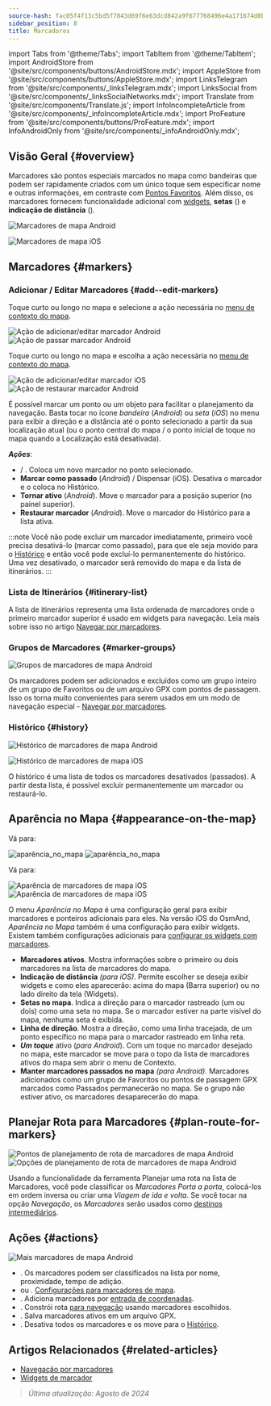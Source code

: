 ```yaml
---
source-hash: fac05f4f13c5bd5f7843d69f6e63dcd842a9f677768496e4a171674d0bf80050
sidebar_position: 8
title: Marcadores
---
```

import Tabs from '@theme/Tabs';
import TabItem from '@theme/TabItem';
import AndroidStore from '@site/src/components/buttons/AndroidStore.mdx';
import AppleStore from '@site/src/components/buttons/AppleStore.mdx';
import LinksTelegram from '@site/src/components/_linksTelegram.mdx';
import LinksSocial from '@site/src/components/_linksSocialNetworks.mdx';
import Translate from '@site/src/components/Translate.js';
import InfoIncompleteArticle from '@site/src/components/_infoIncompleteArticle.mdx';
import ProFeature from '@site/src/components/buttons/ProFeature.mdx';
import InfoAndroidOnly from '@site/src/components/_infoAndroidOnly.mdx';


## Visão Geral {#overview}

Marcadores são pontos especiais marcados no mapa como bandeiras que podem ser rapidamente criados com um único toque sem especificar nome e outras informações, em contraste com [Pontos Favoritos](./favorites.md). Além disso, os marcadores fornecem funcionalidade adicional com [widgets](../widgets/markers.md), **setas** (<Translate android="true" ids="show_arrows_on_the_map"/>) e **indicação de distância** (<Translate android="true" ids="show_direction"/>).

<Tabs groupId="operating-systems" queryString="current-os">

<TabItem value="android" label="Android">

![Marcadores de mapa Android](@site/static/img/map/map_markers_android.png)

</TabItem>

<TabItem value="ios" label="iOS">

![Marcadores de mapa iOS](@site/static/img/map/map_markers_ios.png)

</TabItem>

</Tabs>

## Marcadores {#markers}

### Adicionar / Editar Marcadores {#add--edit-markers}

<Tabs groupId="operating-systems" queryString="current-os">

<TabItem value="android" label="Android">

Toque curto ou longo no mapa e selecione a ação necessária no [menu de contexto do mapa](../map/map-context-menu.md#add--edit-marker).

![Ação de adicionar/editar marcador Android](@site/static/img/map/add_marker_android.png) ![Ação de passar marcador Android](@site/static/img/map/action_pass_marker_android.png)

</TabItem>

<TabItem value="ios" label="iOS">

Toque curto ou longo no mapa e escolha a ação necessária no [menu de contexto do mapa](../map/map-context-menu.md#add--edit-marker).

![Ação de adicionar/editar marcador iOS](@site/static/img/map/add_marker_ios.png) ![Ação de restaurar marcador Android](@site/static/img/map/action_restore_marker_android.png)

</TabItem>

</Tabs>

É possível marcar um ponto ou um objeto para facilitar o planejamento da navegação. Basta tocar no ícone *bandeira* (*Android*) ou *seta* (*iOS*) no menu para exibir a direção e a distância até o ponto selecionado a partir da sua localização atual (ou o ponto central do mapa / o ponto inicial de toque no mapa quando a Localização está desativada).

***Ações***:

- **<Translate android="true" ids="shared_string_marker"/>** / **<Translate android="true" ids="edit_map_marker"/>**. Coloca um novo marcador no ponto selecionado.
- **Marcar como passado** (*Android*) / Dispensar (iOS). Desativa o marcador e o coloca no Histórico.
- **Tornar ativo** (*Android*). Move o marcador para a posição superior (no painel superior).
- **Restaurar marcador** (*Android*). Move o marcador do Histórico para a lista ativa.

:::note
Você não pode excluir um marcador imediatamente, primeiro você precisa desativá-lo (marcar como passado), para que ele seja movido para o [Histórico](#history) e então você pode excluí-lo permanentemente do histórico. Uma vez desativado, o marcador será removido do mapa e da lista de itinerários.
:::


<!--
### Add Favorites to Map Markers {#add-favorites-to-map-markers}

<InfoAndroidOnly/>

![Favorites folder functions android](@site/static/img/personal/favorites_folder_functions_android.png)

You can add to or remove your favorites from [Map markers list](../personal/markers.md).
Tap &#8942; button (**Android**) opens special functions for a chosen Favorite folder (group).

**Functions for Favorite folder:**
- &nbsp;<Translate android="true" ids="shared_string_add_to_map_markers"/>  or <Translate android="true" ids="remove_from_map_markers"/>.
- Add or remove all Favorite points from a folder in [Map markers list](../personal/markers.md).
-->


### Lista de Itinerários {#itinerary-list}

A lista de itinerários representa uma lista ordenada de marcadores onde o primeiro marcador superior é usado em widgets para navegação. Leia mais sobre isso no artigo [Navegar por marcadores](../navigation/setup/markers-navigation.md#itinerary-list).

### Grupos de Marcadores {#marker-groups}

<InfoAndroidOnly />

![Grupos de marcadores de mapa Android](@site/static/img/personal/markers/map_markers_groups_add_android.png)

Os marcadores podem ser adicionados e excluídos como um grupo inteiro de um grupo de Favoritos ou de um arquivo GPX com pontos de passagem. Isso os torna muito convenientes para serem usados em um modo de navegação especial - [Navegar por marcadores](../navigation/setup/markers-navigation.md#add-group-of-favorite).

### Histórico {#history}

<Tabs groupId="operating-systems" queryString="current-os">

<TabItem value="android" label="Android">

![Histórico de marcadores de mapa Android](@site/static/img/personal/markers/map_markers_history_android.png)

</TabItem>

<TabItem value="ios" label="iOS">

![Histórico de marcadores de mapa iOS](@site/static/img/personal/markers/map_markers_history_ios.png)

</TabItem>

</Tabs>

O histórico é uma lista de todos os marcadores desativados (passados). A partir desta lista, é possível excluir permanentemente um marcador ou restaurá-lo.


## Aparência no Mapa {#appearance-on-the-map}

<Tabs groupId="operating-systems" queryString="current-os">

<TabItem value="android" label="Android">

Vá para: *<Translate android="true" ids="shared_string_menu,map_markers_item,shared_string_more_without_dots,appearance_on_the_map"/>*

![aparência_no_mapa](@site/static/img/widgets/appearence_on_the_map-01.png) ![aparência_no_mapa](@site/static/img/widgets/appearence_on_the_map-02.png)

</TabItem>

<TabItem value="ios" label="iOS">

Vá para: *<Translate ios="true" ids="shared_string_menu,map_markers,appearance_on_map"/>*

![Aparência de marcadores de mapa iOS](@site/static/img/widgets/map_markers_appearance_ios-01.png) ![Aparência de marcadores de mapa iOS](@site/static/img/widgets/map_markers_appearance_ios-02.png)

</TabItem>

</Tabs>

O menu *Aparência no Mapa* é uma configuração geral para exibir marcadores e ponteiros adicionais para eles.
Na versão iOS do OsmAnd, *Aparência no Mapa* também é uma configuração para exibir widgets. Existem também configurações adicionais para [configurar os widgets com marcadores](../widgets/markers.md#configure-marker-widgets).

- **Marcadores ativos**. Mostra informações sobre o primeiro ou dois marcadores na lista de marcadores do mapa.
- **Indicação de distância** *(para iOS)*. Permite escolher se deseja exibir widgets e como eles aparecerão: acima do mapa (Barra superior) ou no lado direito da tela (Widgets).
- **Setas no mapa**. Indica a direção para o marcador rastreado (um ou dois) como uma seta no mapa. Se o marcador estiver na parte visível do mapa, nenhuma seta é exibida.
- **Linha de direção**. Mostra a direção, como uma linha tracejada, de um ponto específico no mapa para o marcador rastreado em linha reta.
- ***Um toque*** ativo (*para Android*). Com um toque no marcador desejado no mapa, este marcador se move para o topo da lista de marcadores ativos do mapa sem abrir o menu de Contexto.
- **Manter marcadores passados no mapa** *(para Android)*. Marcadores adicionados como um grupo de Favoritos ou pontos de passagem GPX marcados como Passados permanecerão no mapa. Se o grupo não estiver ativo, os marcadores desaparecerão do mapa.


## Planejar Rota para Marcadores {#plan-route-for-markers}

<InfoAndroidOnly />

*<Translate android="true" ids="shared_string_menu,map_markers,shared_string_more_without_dots,plan_route"/>*

![Pontos de planejamento de rota de marcadores de mapa Android](@site/static/img/personal/markers/map_markers_plan_route_points_android.png) ![Opções de planejamento de rota de marcadores de mapa Android](@site/static/img/personal/markers/map_markers_plan_route_options_android.png)

Usando a funcionalidade da ferramenta Planejar uma rota na lista de Marcadores, você pode classificar os *Marcadores* *Porta a porta*, colocá-los em ordem inversa ou criar uma *Viagem de ida e volta*. Se você tocar na opção *Navegação*, os *Marcadores* serão usados como [destinos intermediários](../navigation/setup/route-navigation.md#intermediate-destinations).


## Ações {#actions}

<InfoAndroidOnly />

![Mais marcadores de mapa Android](@site/static/img/personal/markers/map_markers_more_android.png)

- **<Translate android="true" ids="sort_by"/>**. Os marcadores podem ser classificados na lista por nome, proximidade, tempo de adição.
- **<Translate android="true" ids="appearance_on_the_map"/>** ou **<Translate ios="true" ids="shared_string_appearance"/>**. [Configurações para marcadores de mapa](#appearance-on-the-map).
- **<Translate android="true" ids="coordinate_input"/>**. Adiciona marcadores por [entrada de coordenadas](../plan-route/coordinate-input.md).
- **<Translate android="true" ids="plan_route"/>**. Constrói rota [para navegação](../navigation/setup/markers-navigation.md) usando marcadores escolhidos.
- **<Translate android="true" ids="marker_save_as_track"/>**. Salva marcadores ativos em um arquivo GPX.
- **<Translate android="true" ids="move_all_to_history"/>**. Desativa todos os marcadores e os move para o [Histórico](#history).


## Artigos Relacionados {#related-articles}

- [Navegação por marcadores](../navigation/setup/markers-navigation.md)
- [Widgets de marcador](../widgets/markers.md)

> *Última atualização: Agosto de 2024*